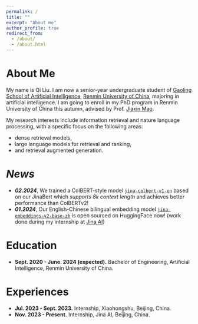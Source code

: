 ```yaml
---
permalink: /
title: ""
excerpt: "About me"
author_profile: true
redirect_from: 
  - /about/
  - /about.html
---
```


# About Me

My name is Qi Liu. I am now a senior-year undergraduate student of [Gaoling School of Artificial Intelligence](http://ai.ruc.edu.cn), [Renmin University of China](https://en.ruc.edu.cn), majoring in artificial intelligence. I am going to enroll in my PhD program in Renmin University of China this autumn, advised by Prof. [Jiaxin Mao](https://sites.google.com/site/maojiaxin/).

My research interests include information retrieval and nature language processing, with a specific focus on the following areas:

- dense retrieval models,
- large language models for retrieval and ranking,
- and retrieval augmented generation.

# *News*

- ***02.2024***, We trained a ColBERT-style model [`jina-colbert-v1-en`](https://huggingface.co/jinaai/jina-colbert-v1-en) based on our JinaBert which *supports 8k context length* and achieves better performance than ColBERTv2!
- ***01.2024***, Our English-Chinese bilingual embedding model [`jina-embeddings-v2-base-zh`](https://huggingface.co/jinaai/jina-embeddings-v2-base-zh) is open sourced on HuggingFace now! (work done during my internship at [Jina AI](https://jina.ai))

# Education

- **Sept. 2020 - June. 2024 (expected).** Bachelor of Engineering, Artificial Intelligence, Renmin University of China.

# Experiences

- **Jul. 2023 - Sept. 2023.** Internship, Xiaohongshu, Beijing, China.
- **Nov. 2023 - Present.** Internship, Jina AI, Beijing, China.

<!-- 
# 📚 Services

**Teaching Assistant**

- **2024 Spring**, Python Programming for Artificial Intelligence.
- **2023 Fall**, Introduction to Programming Language In C. 
-->

<!-- 
**Reviewer**
-->

